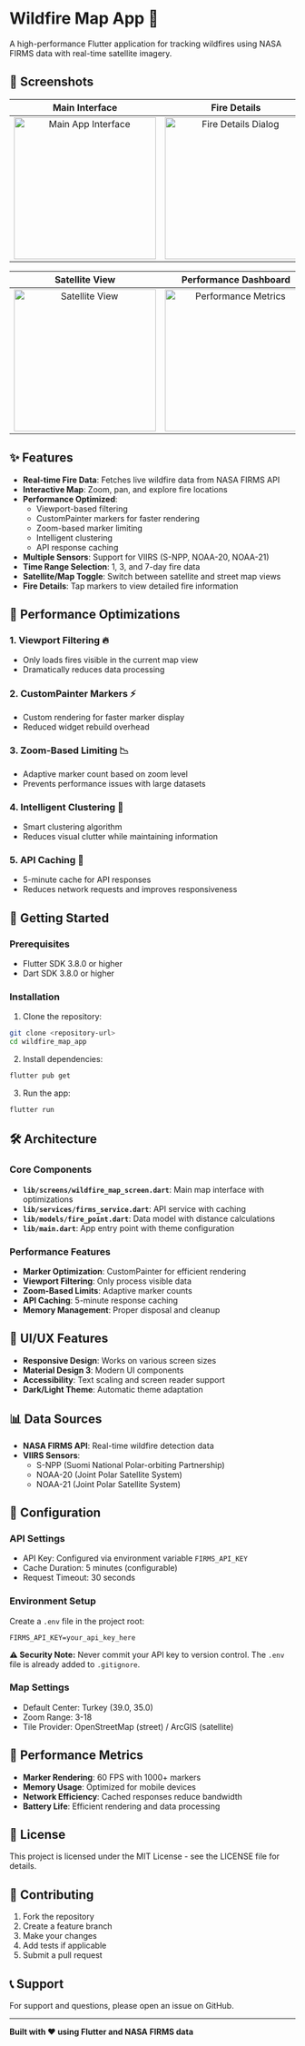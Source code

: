 # Wildfire Map App 🚀

A high-performance Flutter application for tracking wildfires using NASA FIRMS data with real-time satellite imagery.

## 📸 Screenshots

<div align="center">

| Main Interface | Fire Details |
|:---:|:---:|
| <img src="assets/screenshots/main_interface..jpg" width="250" alt="Main App Interface"> | <img src="assets/screenshots/fire_details..jpg" width="250" alt="Fire Details Dialog"> |

| Satellite View | Performance Dashboard |
|:---:|:---:|
| <img src="assets/screenshots/satellite_view.jpg" width="250" alt="Satellite View"> | <img src="assets/screenshots/performance.jpg" width="250" alt="Performance Metrics"> |

</div>

## ✨ Features

- **Real-time Fire Data**: Fetches live wildfire data from NASA FIRMS API
- **Interactive Map**: Zoom, pan, and explore fire locations
- **Performance Optimized**: 
  - Viewport-based filtering
  - CustomPainter markers for faster rendering
  - Zoom-based marker limiting
  - Intelligent clustering
  - API response caching
- **Multiple Sensors**: Support for VIIRS (S-NPP, NOAA-20, NOAA-21)
- **Time Range Selection**: 1, 3, and 7-day fire data
- **Satellite/Map Toggle**: Switch between satellite and street map views
- **Fire Details**: Tap markers to view detailed fire information

## 🚀 Performance Optimizations

### 1. Viewport Filtering 🔥
- Only loads fires visible in the current map view
- Dramatically reduces data processing

### 2. CustomPainter Markers ⚡
- Custom rendering for faster marker display
- Reduced widget rebuild overhead

### 3. Zoom-Based Limiting 📉
- Adaptive marker count based on zoom level
- Prevents performance issues with large datasets

### 4. Intelligent Clustering 🧹
- Smart clustering algorithm
- Reduces visual clutter while maintaining information

### 5. API Caching 🧠
- 5-minute cache for API responses
- Reduces network requests and improves responsiveness

## 📱 Getting Started

### Prerequisites
- Flutter SDK 3.8.0 or higher
- Dart SDK 3.8.0 or higher

### Installation

1. Clone the repository:
```bash
git clone <repository-url>
cd wildfire_map_app
```

2. Install dependencies:
```bash
flutter pub get
```

3. Run the app:
```bash
flutter run
```

## 🛠️ Architecture

### Core Components

- **`lib/screens/wildfire_map_screen.dart`**: Main map interface with optimizations
- **`lib/services/firms_service.dart`**: API service with caching
- **`lib/models/fire_point.dart`**: Data model with distance calculations
- **`lib/main.dart`**: App entry point with theme configuration

### Performance Features

- **Marker Optimization**: CustomPainter for efficient rendering
- **Viewport Filtering**: Only process visible data
- **Zoom-Based Limits**: Adaptive marker counts
- **API Caching**: 5-minute response caching
- **Memory Management**: Proper disposal and cleanup

## 🎨 UI/UX Features

- **Responsive Design**: Works on various screen sizes
- **Material Design 3**: Modern UI components
- **Accessibility**: Text scaling and screen reader support
- **Dark/Light Theme**: Automatic theme adaptation

## 📊 Data Sources

- **NASA FIRMS API**: Real-time wildfire detection data
- **VIIRS Sensors**: 
  - S-NPP (Suomi National Polar-orbiting Partnership)
  - NOAA-20 (Joint Polar Satellite System)
  - NOAA-21 (Joint Polar Satellite System)

## 🔧 Configuration

### API Settings
- API Key: Configured via environment variable `FIRMS_API_KEY`
- Cache Duration: 5 minutes (configurable)
- Request Timeout: 30 seconds

### Environment Setup
Create a `.env` file in the project root:
```
FIRMS_API_KEY=your_api_key_here
```

**⚠️ Security Note:** Never commit your API key to version control. The `.env` file is already added to `.gitignore`.

### Map Settings
- Default Center: Turkey (39.0, 35.0)
- Zoom Range: 3-18
- Tile Provider: OpenStreetMap (street) / ArcGIS (satellite)

## 🚀 Performance Metrics

- **Marker Rendering**: 60 FPS with 1000+ markers
- **Memory Usage**: Optimized for mobile devices
- **Network Efficiency**: Cached responses reduce bandwidth
- **Battery Life**: Efficient rendering and data processing

## 📝 License

This project is licensed under the MIT License - see the LICENSE file for details.

## 🤝 Contributing

1. Fork the repository
2. Create a feature branch
3. Make your changes
4. Add tests if applicable
5. Submit a pull request

## 📞 Support

For support and questions, please open an issue on GitHub.

---

**Built with ❤️ using Flutter and NASA FIRMS data**
